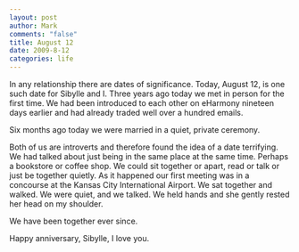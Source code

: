 ```yaml
--- 
layout: post
author: Mark
comments: "false"
title: August 12
date: 2009-8-12
categories: life
---
```

In any relationship there are dates of significance. Today, August 12, is one such date for Sibylle and I. Three years ago today we met in person for the first time. We had been introduced to each other on eHarmony nineteen days earlier and had already traded well over a hundred emails.

Six months ago today we were married in a quiet, private ceremony.

Both of us are introverts and therefore found the idea of a date terrifying. We had talked about just being in the same place at the same time. Perhaps a bookstore or coffee shop. We could sit together or apart, read or talk or just be together quietly. As it happened our first meeting was in a concourse at the Kansas City International Airport. We sat together and walked. We were quiet, and we talked. We held hands and she gently rested her head on my shoulder.

We have been together ever since.

Happy anniversary, Sibylle, I love you.
